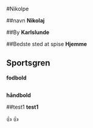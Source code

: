 #Nikolpe  

##navn
__Nikolaj__

##By
__Karlslunde__

##Bedste sted at spise 
__Hjemme__

## Sportsgren
__fodbold__

##
__håndbold__

##test1
__test1__ 

:+1:
:+1:
